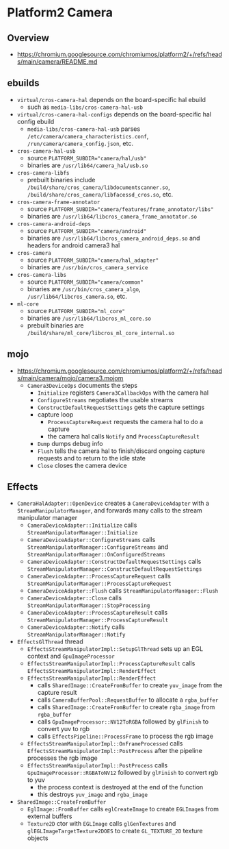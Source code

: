 Platform2 Camera
================

## Overview

- <https://chromium.googlesource.com/chromiumos/platform2/+/refs/heads/main/camera/README.md>

## ebuilds

- `virtual/cros-camera-hal` depends on the board-specific hal ebuild
  - such as `media-libs/cros-camera-hal-usb`
- `virtual/cros-camera-hal-configs` depends on the board-specific hal config
  ebuild
  - `media-libs/cros-camera-hal-usb` parses
    `/etc/camera/camera_characteristics.conf`,
    `/run/camera/camera_config.json`, etc.
- `cros-camera-hal-usb`
  - source `PLATFORM_SUBDIR="camera/hal/usb"`
  - binaries are `/usr/lib64/camera_hal/usb.so`
- `cros-camera-libfs`
  - prebuilt binaries include
    `/build/share/cros_camera/libdocumentscanner.so`,
    `/build/share/cros_camera/libfacessd_cros.so`, etc.
- `cros-camera-frame-annotator`
  - source `PLATFORM_SUBDIR="camera/features/frame_annotator/libs"`
  - binaries are `/usr/lib64/libcros_camera_frame_annotator.so`
- `cros-camera-android-deps`
  - source `PLATFORM_SUBDIR="camera/android"`
  - binaries are `/usr/lib64/libcros_camera_android_deps.so` and headers for
    android camera3 hal
- `cros-camera`
  - source `PLATFORM_SUBDIR="camera/hal_adapter"`
  - binaries are `/usr/bin/cros_camera_service`
- `cros-camera-libs`
  - source `PLATFORM_SUBDIR="camera/common"`
  - binaries are `/usr/bin/cros_camera_algo`, `/usr/lib64/libcros_camera.so`,
    etc.
- `ml-core`
  - source `PLATFORM_SUBDIR="ml_core"`
  - binaries are `/usr/lib64/libcros_ml_core.so`
  - prebuilt binaries are `/build/share/ml_core/libcros_ml_core_internal.so`

## mojo

- <https://chromium.googlesource.com/chromiumos/platform2/+/refs/heads/main/camera/mojo/camera3.mojom>
  - `Camera3DeviceOps` documents the steps
    - `Initialize` registers `Camera3CallbackOps` with the camera hal
    - `ConfigureStreams` negotiates the usable streams
    - `ConstructDefaultRequestSettings` gets the capture settings
    - capture loop
      - `ProcessCaptureRequest` requests the camera hal to do a capture
      - the camera hal calls `Notify` and `ProcessCaptureResult`
    - `Dump` dumps debug info
    - `Flush` tells the camera hal to finish/discard ongoing capture requests
      and to return to the idle state
    - `Close` closes the camera device

## Effects

- `CameraHalAdapter::OpenDevice` creates a `CameraDeviceAdapter` with a
  `StreamManipulatorManager`, and forwards many calls to the stream
  manipulator manager
  - `CameraDeviceAdapter::Initialize` calls
    `StreamManipulatorManager::Initialize`
  - `CameraDeviceAdapter::ConfigureStreams` calls
    `StreamManipulatorManager::ConfigureStreams` and
    `StreamManipulatorManager::OnConfiguredStreams`
  - `CameraDeviceAdapter::ConstructDefaultRequestSettings` calls
    `StreamManipulatorManager::ConstructDefaultRequestSettings`
  - `CameraDeviceAdapter::ProcessCaptureRequest` calls
    `StreamManipulatorManager::ProcessCaptureRequest`
  - `CameraDeviceAdapter::Flush` calls `StreamManipulatorManager::Flush`
  - `CameraDeviceAdapter::Close` calls
    `StreamManipulatorManager::StopProcessing`
  - `CameraDeviceAdapter::ProcessCaptureResult` calls
    `StreamManipulatorManager::ProcessCaptureResult`
  - `CameraDeviceAdapter::Notify` calls `StreamManipulatorManager::Notify`
- `EffectsGlThread` thread
  - `EffectsStreamManipulatorImpl::SetupGlThread` sets up an EGL context and
    `GpuImageProcessor`
  - `EffectsStreamManipulatorImpl::ProcessCaptureResult` calls
    `EffectsStreamManipulatorImpl::RenderEffect`
  - `EffectsStreamManipulatorImpl::RenderEffect`
    - calls `SharedImage::CreateFromBuffer` to create `yuv_image` from the
      capture result
    - calls `CameraBufferPool::RequestBuffer` to allocate a `rgba_buffer`
    - calls `SharedImage::CreateFromBuffer` to create `rgba_image` from
      `rgba_buffer`
    - calls `GpuImageProcessor::NV12ToRGBA` followed by `glFinish` to convert
      yuv to rgb
    - calls `EffectsPipeline::ProcessFrame` to process the rgb image
  - `EffectsStreamManipulatorImpl::OnFrameProcessed` calls
    `EffectsStreamManipulatorImpl::PostProcess` after the pipeline processes
    the rgb image
  - `EffectsStreamManipulatorImpl::PostProcess` calls
    `GpuImageProcessor::RGBAToNV12` followed by `glFinish` to convert rgb to
    yuv
    - the process context is destroyed at the end of the function
    - this destroys `yuv_image` and `rgba_image`
- `SharedImage::CreateFromBuffer`
  - `EglImage::FromBuffer` calls `eglCreateImage` to create `EGLImage`s from
    external buffers
  - `Texture2D` ctor with `EGLImage` calls `glGenTextures` and
    `glEGLImageTargetTexture2DOES` to create `GL_TEXTURE_2D` texture objects
